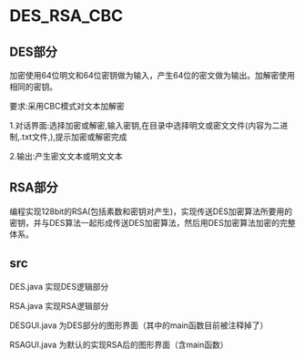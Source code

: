 # DES_RSA_CBC

## DES部分

加密使用64位明文和64位密钥做为输入，产生64位的密文做为输出。加解密使用相同的密钥。

要求:采用CBC模式对文本加解密

1.对话界面:选择加密或解密,输入密钥,在目录中选择明文或密文文件(内容为二进制,.txt文件,),提示加密或解密完成

2.输出:产生密文文本或明文文本

## RSA部分

编程实现128bit的RSA(包括素数和密钥对产生)，实现传送DES加密算法所要用的密钥，并与DES算法一起形成传送DES加密算法，然后用DES加密算法加密的完整体系。

## src

DES.java 实现DES逻辑部分

RSA.java 实现RSA逻辑部分

DESGUI.java 为DES部分的图形界面（其中的main函数目前被注释掉了）

RSAGUI.java 为默认的实现RSA后的图形界面（含main函数）
